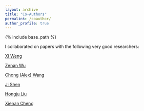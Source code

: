 ```yaml
---
layout: archive
title: "Co-Authors"
permalink: /coauthor/
author_profile: true
---
```


{% include base_path %}

I collaborated on papers with the following very good researchers:

[Xi Weng](https://wengxi125.weebly.com/)

[Zenan Wu](https://www.zenanwu.com/)

[Chong (Alex) Wang](https://sites.google.com/view/alexwanginfo)

[Ji Shen](https://en.gsm.pku.edu.cn/faculty/jishen/)

[Hongju Liu](https://en.gsm.pku.edu.cn/faculty/hliu/)

[Xienan Cheng](https://sites.google.com/view/xienan-cheng)
